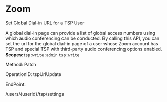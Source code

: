 #     Zoom


Set Global Dial-in URL for a TSP User

A global dial-in page can provide a list of global access numbers using which audio conferencing can be conducted. By calling this API, you can set the url for the global dial-in page of a user whose Zoom account has TSP and special TSP with third-party audio conferencing options enabled. 
**Scopes:**`tsp:write:admin` `tsp:write`
 


Method: Patch

OperationID: tspUrlUpdate

EndPoint:

/users/{userId}/tsp/settings
